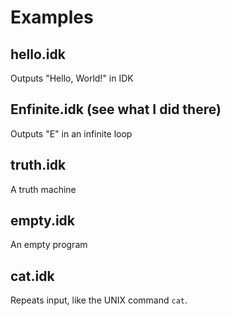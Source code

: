 # Examples
## hello.idk
Outputs "Hello, World!" in IDK
## Enfinite.idk (see what I did there)
Outputs "E" in an infinite loop
## truth.idk
A truth machine
## empty.idk
An empty program
## cat.idk
Repeats input, like the UNIX command `cat`.
